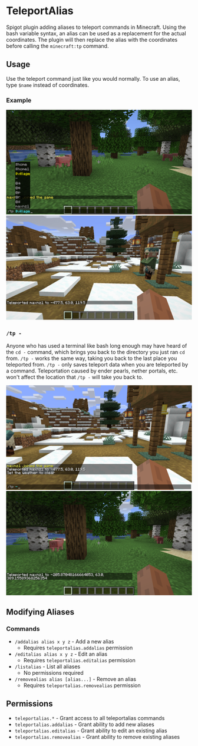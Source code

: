 # TeleportAlias
Spigot plugin adding aliases to teleport commands in Minecraft.
Using the bash variable syntax, an alias can be used as a replacement for the actual coordinates.
The plugin will then replace the alias with the coordinates before calling the `minecraft:tp` command.

## Usage
Use the teleport command just like you would normally.
To use an alias, type `$name` instead of coordinates.

### Example
![Example1-1](https://github.com/maxnz/TeleportAlias/blob/master/images/TeleportEx1-1.png)
![Example1-2](https://github.com/maxnz/TeleportAlias/blob/master/images/TeleportEx1-2.png)

### `/tp -`
Anyone who has used a terminal like bash long enough may have heard of the `cd -` command, which brings you back to the directory you just ran `cd` from.
`/tp -` works the same way, taking you back to the last place you teleported from.
`/tp -` only saves teleport data when you are teleported by a command.
Teleportation caused by ender pearls, nether portals, etc. won't affect the location that `/tp -` will take you back to.

![Example2-1](https://github.com/maxnz/TeleportAlias/blob/master/images/TeleportEx2-1.png)
![Example2-2](https://github.com/maxnz/TeleportAlias/blob/master/images/TeleportEx2-2.png)

## Modifying Aliases
### Commands
- `/addalias alias x y z` - Add a new alias
  - Requires `teleportalias.addalias` permission
- `/editalias alias x y z` - Edit an alias
  - Requires `teleportalias.editalias` permission
- `/listalias` - List all aliases
  - No permissions required
- `/removealias alias [alias...]` - Remove an alias
  - Requires `teleportalias.removealias` permission

## Permissions
- `teleportalias.*` - Grant access to all teleportalias commands
- `teleportalias.addalias` - Grant ability to add new aliases
- `teleportalias.editalias` - Grant ability to edit an existing alias
- `teleportalias.removealias` - Grant ability to remove existing aliases

